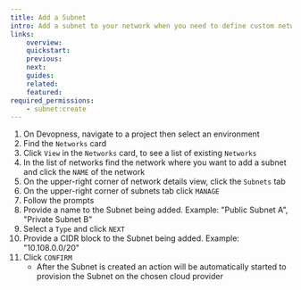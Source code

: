 ```yaml
---
title: Add a Subnet
intro: Add a subnet to your network when you need to define custom network topology within a network.
links:
    overview:
    quickstart:
    previous:
    next:
    guides:
    related:
    featured:
required_permissions:
    - subnet:create
---
```


1. On Devopness, navigate to a project then select an environment
1. Find the `Networks` card
1. Click `View` in the `Networks` card, to see a list of existing `Networks`
1. In the list of networks find the network where you want to add a subnet and click the `NAME` of the network
1. On the upper-right corner of network details view, click the `Subnets` tab
1. On the upper-right corner of subnets tab click `MANAGE`
1. Follow the prompts
1. Provide a name to the Subnet being added. Example: "Public Subnet A", "Private Subnet B"
1. Select a `Type` and click `NEXT`
1. Provide a CIDR block to the Subnet being added. Example: "10.108.0.0/20"
1. Click `CONFIRM`
    - After the Subnet is created an action will be automatically started to provision the Subnet on the chosen cloud provider
